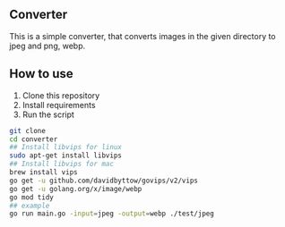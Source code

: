 ## Converter

This is a simple converter, that converts images in the given directory to jpeg and png, webp.

## How to use

1. Clone this repository
2. Install requirements
3. Run the script

```bash
git clone
cd converter
## Install libvips for linux
sudo apt-get install libvips
## Install libvips for mac
brew install vips
go get -u github.com/davidbyttow/govips/v2/vips
go get -u golang.org/x/image/webp
go mod tidy
## example
go run main.go -input=jpeg -output=webp ./test/jpeg
```

